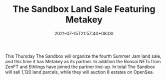 ﻿---
title: "The Sandbox Land Sale Featuring Metakey"
date: 2021-07-15T21:57:40+08:00
lastmod: 2021-07-15T16:45:40+08:00
draft: false
authors: ["Wealthy"]
description: "This Thursday The Sandbox will organize the fourth Summer Jam land sale, and this time it has Metakey as its partner. In addition the Bonsai NFTs from ZenFT and Ethlings have joined the partner line-up. In total The Sandbox will sell 1,120 land parcels, while they will auction 8 estates on OpenSea."
featuredImage: "the-sandbox-land-sale-featuring-metakey.png"
tags: ["Virtual World","Play to Earn"]
categories: ["news"]
news: ["Virtual World"]
weight: 
lightgallery: true
pinned: false
recommend: false
recommend1: false
---

This Thursday The Sandbox will organize the fourth Summer Jam land sale, and this time it has Metakey as its partner. In addition the Bonsai NFTs from ZenFT and Ethlings have joined the partner line-up. In total The Sandbox will sell 1,120 land parcels, while they will auction 8 estates on OpenSea.

<!--more-->

